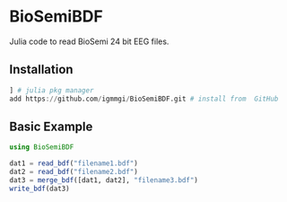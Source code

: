 # BioSemiBDF
Julia code to read BioSemi 24 bit EEG files.

## Installation
``` julia
] # julia pkg manager
add https://github.com/igmmgi/BioSemiBDF.git # install from  GitHub
```

## Basic Example
``` julia
using BioSemiBDF

dat1 = read_bdf("filename1.bdf")
dat2 = read_bdf("filename2.bdf")
dat3 = merge_bdf([dat1, dat2], "filename3.bdf")
write_bdf(dat3)

```


